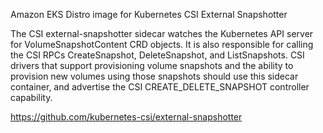 Amazon EKS Distro image for Kubernetes CSI External Snapshotter

The CSI external-snapshotter sidecar watches the Kubernetes API server for VolumeSnapshotContent CRD objects. It is also responsible for calling the CSI RPCs CreateSnapshot, DeleteSnapshot, and ListSnapshots. CSI drivers that support provisioning volume snapshots and the ability to provision new volumes using those snapshots should use this sidecar container, and advertise the CSI CREATE_DELETE_SNAPSHOT controller capability.

https://github.com/kubernetes-csi/external-snapshotter
